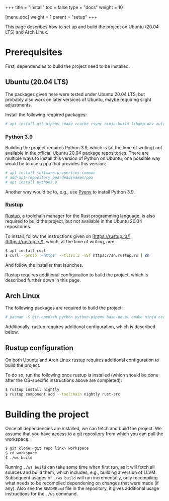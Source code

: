 +++
title = "Install"
toc = false
type = "docs"
weight = 10

[menu.doc]
weight = 1
parent = "setup"
+++

This page describes how to set up and build the project on Ubuntu (20.04 LTS) and Arch Linux.

# Prerequisites

First, dependencies to build the project need to be installed.

## Ubuntu (20.04 LTS)

The packages given here were tested under Ubuntu 20.04 LTS, but probably also work on later versions of Ubuntu, maybe requiring slight adjustments.

Install the following required packages:

```bash
# apt install git pipenv cmake ccache rsync ninja-build libgmp-dev autoconf
```

### Python 3.9

Building the project requires Python 3.9, which is (at the time of writing) not available in the official Ubuntu 20.04 package repositories.
There are multiple ways to install this version of Python on Ubuntu, one possible way would be to use a ppa that provides this version:

```bash
# apt install software-properties-common
# add-apt-repository ppa:deadsnakes/ppa
# apt install python3.9
```

Another way would be to, e.g., use [Pyenv](https://medium.com/@marine.ss/installing-pyenv-on-ubuntu-20-04-c3a609a20aa2) to install Python 3.9.

### Rustup

[Rustup](https://rustup.rs/), a toolchain manager for the Rust programming language, is also required to build the project, but not available in the Ubuntu 20.04 repositories.

To install, follow the instructions given on [https://rustup.rs/](https://rustup.rs/), which, at the time of writing, are:

```bash
$ apt install curl
$ curl --proto '=https' --tlsv1.2 -sSf https://sh.rustup.rs | sh
```

And follow the installer that launches.

Rustup requires additional configuration to build the project, which is described further down in this page.

## Arch Linux

The following packages are required to build the project:

```bash
# pacman -S git openssh python python-pipenv base-devel cmake ninja ccache rsync rustup
```

Additionally, rustup requires additional configuration, which is described below.

## Rustup configuration

On both Ubuntu and Arch Linux rustup requires additional configuration to build the project.

To do so, run the following once rustup is installed (which should be done after the OS-specific instructions above are completed):

```bash
$ rustup install nightly
$ rustup component add --toolchain nightly rust-src
```

# Building the project

Once all dependencies are installed, we can fetch and build the project.
We assume that you have access to a git repository from which you can pull the workspace.

```bash
$ git clone <git repo link> workspace
$ cd workspace
$ ./ws build
```

Running `./ws build` can take some time when first run, as it will fetch all sources and build them, which includes, e.g., building a version of LLVM.
Subsequent usages of `./ws build` will run incrementally, only recompiling what needs to be recompiled dependening on changes that were made (if any).
Also see the `README.md` file in the repository, it gives additional usage instructions for the `./ws` command.